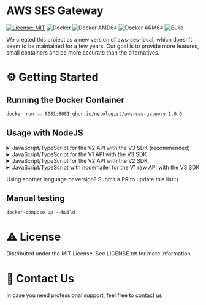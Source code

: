 #  AWS SES Gateway


[![License: MIT](https://img.shields.io/badge/License-MIT-yellow.svg)](https://opensource.org/licenses/MIT)
![Docker](https://github.com/askrella/whatsapp-chatgpt/actions/workflows/docker.yml/badge.svg)
![Docker AMD64](https://img.shields.io/badge/docker-amd64-blue)
![Docker ARM64](https://img.shields.io/badge/docker-arm64-green)
![Build](https://img.shields.io/github/actions/workflow/status/netologist/aws-ses-gateway/docker.yml?branch=main)


We created this project as a new version of aws-ses-local, which doesn't seem to be maintained for a few years.
Our goal is to provide more features, small containers and be more accurate than the alternatives.

# :gear: Getting Started

## Running the Docker Container

```bash
docker run -p 8081:8081 ghcr.io/netologist/aws-ses-gateway:1.0.0
```

## Usage with NodeJS


<details>
<summary>JavaScript/TypeScript for the V2 API with the V3 SDK (recommended)</summary>

```typescript
import { SESv2Client, SendEmailCommand } from "@aws-sdk/client-sesv2"

const ses = new SESv2Client({
    endpoint: 'http://localhost:8005',
    region: 'aws-ses-v2-local',
    credentials: { accessKeyId: 'ANY_STRING', secretAccessKey: 'ANY_STRING' },
});
await ses.send(new SendEmailCommand({
    FromEmailAddress: 'sender@example.com',
    Destination: { ToAddresses: ['receiver@example.com'] },
    Content: {
        Simple: {
            Subject: { Data: 'This is the subject' },
            Body: { Text: { Data: 'This is the email contents' } },
        }
    },
}))
```

</details>

<details>
<summary>JavaScript/TypeScript for the V1 API with the V3 SDK</summary>

```typescript
import { SES, SendEmailCommand } from '@aws-sdk/client-ses'

const ses = new SES({
    endpoint: 'http://localhost:8005',
    region: 'aws-ses-v2-local',
    credentials: { accessKeyId: 'ANY_STRING', secretAccessKey: 'ANY_STRING' },
})
await ses.send(new SendEmailCommand({
    Source: 'sender@example.com',
    Destination: { ToAddresses: ['receiver@example.com'] },
    Message: {
        Subject: { Data: 'This is the subject' },
        Body: { Text: { Data: 'This is the email contents' } },
    },
}))
```

</details>

<details>
<summary>JavaScript/TypeScript for the V2 API with the V2 SDK</summary>

```typescript
import AWS from 'aws-sdk'

const ses = new AWS.SESV2({
    endpoint: 'http://localhost:8005',
    region: 'aws-ses-v2-local',
    credentials: { accessKeyId: 'ANY_STRING', secretAccessKey: 'ANY_STRING' },
})
ses.sendEmail({
    FromEmailAddress: 'sender@example.com',
    Destination: { ToAddresses: ['receiver@example.com'] },
    Content: {
        Simple: {
            Subject: { Data: 'This is the subject' },
            Body: { Text: { Data: 'This is the email contents' } },
        }
    },
})
```

</details>

<details>
<summary>JavaScript/TypeScript with nodemailer for the V1 raw API with the V3 SDK</summary>

```typescript
import * as aws from '@aws-sdk/client-ses'

const ses = new aws.SES({
    endpoint: 'http://localhost:8005',
    region: 'aws-ses-v2-local',
    credentials: { accessKeyId: 'ANY_STRING', secretAccessKey: 'ANY_STRING' },
})
const transporter = nodemailer.createTransport({ SES: { ses, aws } })

await transporter.sendMail({
    from: 'sender@example.com',
    to: ['receiver@example.com'],
    subject: 'This is the subject',
    text: 'This is the email contents',
    attachments: [{
        filename: `some-file.pdf`,
        contentType: 'application/pdf',
        content: Buffer.from(pdfBytes),
    }],
})
```

</details>

Using another language or version? Submit a PR to update this list :)

## Manual testing

```
docker-compose up --build
```

# :warning: License
Distributed under the MIT License. See LICENSE.txt for more information.

# :handshake: Contact Us

In case you need professional support, feel free to <a href="mailto:contact@netologist.org">contact us</a>
